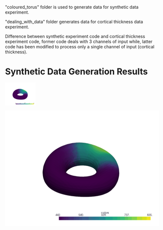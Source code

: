 "coloured_torus" folder is used to generate data for synthetic data experiment.

"dealing_with_data" folder generates data for cortical thickness data experiment.

Difference between synthetic experiment code and cortical thickness experiment code,
former code deals with 3 channels of input while, latter code has been modified to 
process only a single channel of input (cortical thickness).

# Synthetic Data Generation Results

<p align="left">
  <img src="Gaussian_spot_experiment/IE_synthetic_data_work/Explaining_Shape_Variability-master/src/DeepLearning/compute_canada/guided_vae/animations/spot(ground_truth).gif" alt="Ground Truth" width="100"/>
</p>

![Generated Data (varying Z from 0 to 1 accounts one round trip for spot)](Gaussian_spot_experiment/IE_synthetic_data_work/Explaining_Shape_Variability-master/src/DeepLearning/compute_canada/guided_vae/animations/spot(generated_via_Z).gif)
